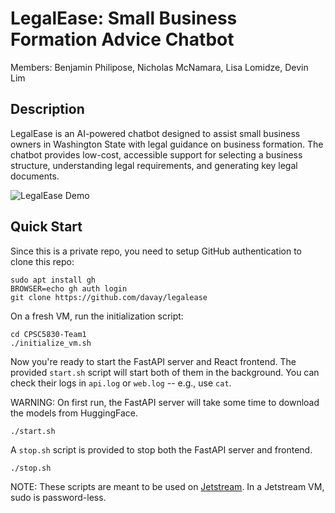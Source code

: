 # LegalEase: Small Business Formation Advice Chatbot

Members: Benjamin Philipose, Nicholas McNamara, Lisa Lomidze, Devin Lim 

## Description 

LegalEase is an AI-powered chatbot designed to assist small business owners in Washington State with legal guidance on business formation. The chatbot provides low-cost, accessible support for selecting a business structure, understanding legal requirements, and generating key legal documents.

![LegalEase Demo](legalease_demo.gif)

## Quick Start

Since this is a private repo, you need to setup GitHub authentication to clone this repo:

```
sudo apt install gh
BROWSER=echo gh auth login
git clone https://github.com/davay/legalease
```

On a fresh VM, run the initialization script:

```
cd CPSC5830-Team1
./initialize_vm.sh
```

Now you're ready to start the FastAPI server and React frontend.
The provided `start.sh` script will start both of them in the background.
You can check their logs in `api.log` or `web.log` -- e.g., use `cat`.

WARNING: On first run, the FastAPI server will take some time to download the models from HuggingFace. 

```
./start.sh
```

A `stop.sh` script is provided to stop both the FastAPI server and frontend.

```
./stop.sh
```

NOTE: These scripts are meant to be used on [Jetstream](https://jetstream-cloud.org). In a Jetstream VM, sudo is password-less. 
